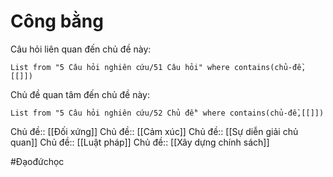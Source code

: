 # Công bằng
Câu hỏi liên quan đến chủ đề này:
```dataview
List from "5 Câu hỏi nghiên cứu/51 Câu hỏi" where contains(chủ-đề,[[]]) 
```

Chủ đề quan tâm đến chủ đề này:
```dataview
List from "5 Câu hỏi nghiên cứu/52 Chủ đề" where contains(chủ-đề,[[]]) 
```
 
Chủ đề:: [[Đối xứng]]
Chủ đề:: [[Cảm xúc]]
Chủ đề:: [[Sự diễn giải chủ quan]]
Chủ đề:: [[Luật pháp]]
Chủ đề:: [[Xây dựng chính sách]]

#Đạođứchọc